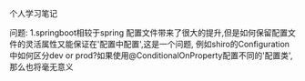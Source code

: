 个人学习笔记

问题:
    1.springboot相较于spring 配置文件带来了很大的提升,但是如何保留配置文件的灵活属性又能保证在'配置中配置',这是一个问题,
    例如shiro的Configuration中如何区分dev or prod?如果使用@ConditionalOnProperty配置不同的'配置类',那么也将毫无意义